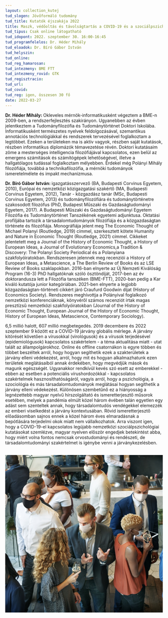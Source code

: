 ```yaml
---
layout: collection_kutej
tud_slogen: Jövőformáló tudomány
tud_title: Kutatók éjszakája 2022
title: Maszk, védőoltás és távolságtartás a COVID-19 és a szociálpszichológia
tud_tipus: Csak online látogatható
tud_idopont: 2022. szeptember 30. 16:00-16:45
tud_programfelelos: Dr. Héder Mihály
tud_eloadok: Dr. Bíró Gábor István
tud_helyszin:
tud_online:
tud_reg_hamarosan:
tud_intezmeny: BME FTT
tud_intezmeny_rovid: GTK
tud_regisztracio:
tud_url:
tud_covid:
tud_reg: igen, összesen 30 fő
date: 2022-03-27
---
```

<b>Dr. Héder Mihály: </b> Okleveles mérnök-informatikusként végeztem a BME-n 2009-ben, a rendszerfejlesztés szakirányon. Ugyanebben az évben jelentkeztem a Tudományfilozófia és Tudománytörténet Doktori Iskolába. Informatikusként természetes nyelvek feldolgozásával, szemantikus annotációs technológiákkal és rendszerek tervezésével foglalkoztam a legtöbbet. Ezeken a területeken ma is aktív vagyok, részben saját kutatások, részben informatikus diplomázók témavezetése révén. Doktori kutatásaim zöme a mesterséges intelligencia filozófiájával kapcsolatos, ezen belül az emergens számítások és számítógépek lehetőségével, illetve a hallgatólagos tudással foglalkoztam mélyebben. Érdekel még Polányi Mihály filozófiája, továbbá a technikafilozófia, a mérnöki tudományok ismeretelmélete és impakt mechanizmusa.

<b>Dr. Bíró Gábor István: </b>igazgatásszervező (BA, Budapesti Corvinus Egyetem, 2010), Európai és nemzetközi közigazgatási szakértő (MA, Budapesti Corvinus Egyetem, 2012), Tanár - közgazdász tanár (MSc, Budapesti Corvinus Egyetem, 2013) és tudományfilozófiára és tudománytörténetre szakosodott filozófus (PhD, Budapest Műszaki és Gazdaságtudományi Egyetem, 2017). A Budapesti Műszaki és Gazdaságtudományi Egyetem Filozófia és Tudománytörténet Tanszékének egyetemi adjunktusa. Oktatási profiljába tartozik a társadalomtudományok filozófiája és a közgazdaságtan története és filozófiája. Monográfiája jelent meg The Economic Thought of Michael Polanyi (Routledge, 2019) címmel, szerkesztett kötete Humanity and Nature in Economic Thought (Routledge, 2021) címmel. Cikkeket jelentetett meg a Journal of the History of Economic Thought, a History of European Ideas, a Journal of Evolutionary Economics,a Tradition & Discovery: The Polanyi Society Periodical és a Polanyiana szakfolyóiratokban. Rendszeresen jelennek meg recenziói a History of European Ideas, a Metascience, a The Berlin Review of Books és az LSE Review of Books szaklapokban. 2016-ban elnyerte az Új Nemzeti Kiválóság Program (16-3) PhD hallgatóknak szóló ösztöndíját, 2017-ben az év doktorandusza lett a Filozófia tanszéken (BME-FTT), 2020-ban pedig a Kar kiváló kutatója junior kategóriában. 2021-ben elnyerte a legjobb közgazdaságtan-történeti cikkért járó Craufurd Goodwin díjat (History of Economics Society). Rendszeres meghívottja a Polányival foglalkozó nemzetközi konferenciáknak, könyvéről számos recenziót írtak magas presztízsű nemzetközi szakfolyóiratokban (Journal of the History of Economic Thought, European Journal of the History of Economic Thought, History of European Ideas, Metascience, Contemporary Sociology).


6,5 millió halott, 607 millió megbetegedés. 2019 decembere és 2022 szeptember 9 között ez a COVID-19 járvány globális mérlege. A járvány kitörését követően a vírusokkal (virológusok) és a vírusok terjedésével (epidemiológusok) kapcsolatos szakértelem - a téma aktualitása miatt - utat talált az állampolgárokhoz. Online és offline csatornákon is egyre többen és többet beszéltek arról, hogy hogyan segíthetik ezek a szakterületek a járvány elleni védekezést, arról, hogy mit és hogyan alkalmazhatunk ezen területek meglátásaiból annak érdekében, hogy megvédjük mások és magunk egészségét. Ugyanakkor rendkívül kevés szó esett az emberekkel - ebben az esetben a potenciális vírushordozókkal - kapcsolatos szakértelmek hasznosíthatóságáról, vagyis arról, hogy a pszichológia, a szociológia és más társadalomtudományok meglátásai hogyan segíthetik a járvány elleni védekezést. Különösen szembetűnő ez a hiányosság a legnézettebb magyar nyelvű hírszolgáltató és ismeretterjesztő műsorok esetében, melyek a pandémia elmúlt közel három évében talán egyetlen egy adást sem szenteltek annak, hogy társadalomtudós vendégekkel elemezzék az emberi viselkedést a járvány kontextusában. Rövid ismeretterjesztő előadásomban sajnos ennek a közel három éves elmaradásnak a bepótlására terjedelmi okok miatt nem vállalkozhatok. Arra viszont igen, hogy a COVID-19-el kapcsolatos legújabb nemzetközi szociálpszichológiai kutatásokat szemlézve, magyar nyelven először engedjek betekintést abba, hogy miért volna fontos nemcsak orvostudományi és rendészeti, de társadalomtudományi szakértelmet is igénybe venni a járványkezelésben.


<br>
<img src="images/covid_19_bme_ftt.jpg" max-width="500" class="center">  

